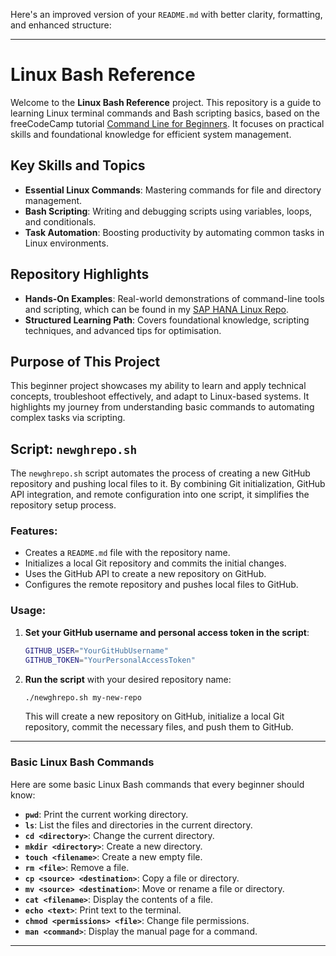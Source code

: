 Here's an improved version of your `README.md` with better clarity, formatting, and enhanced structure:

---

# Linux Bash Reference

Welcome to the **Linux Bash Reference** project. This repository is a guide to learning Linux terminal commands and Bash scripting basics, based on the freeCodeCamp tutorial [Command Line for Beginners](https://www.freecodecamp.org/news/command-line-for-beginners/#heading-difference-between-console-command-line-cli-terminal-and-shell). It focuses on practical skills and foundational knowledge for efficient system management.

## Key Skills and Topics

- **Essential Linux Commands**: Mastering commands for file and directory management.
- **Bash Scripting**: Writing and debugging scripts using variables, loops, and conditionals.
- **Task Automation**: Boosting productivity by automating common tasks in Linux environments.

## Repository Highlights

- **Hands-On Examples**: Real-world demonstrations of command-line tools and scripting, which can be found in my [SAP HANA Linux Repo](https://github.com/JThomas404/SAP-HANA-Professional-Portfolio).
- **Structured Learning Path**: Covers foundational knowledge, scripting techniques, and advanced tips for optimisation.

## Purpose of This Project

This beginner project showcases my ability to learn and apply technical concepts, troubleshoot effectively, and adapt to Linux-based systems. It highlights my journey from understanding basic commands to automating complex tasks via scripting.

## Script: `newghrepo.sh`

The `newghrepo.sh` script automates the process of creating a new GitHub repository and pushing local files to it. By combining Git initialization, GitHub API integration, and remote configuration into one script, it simplifies the repository setup process.

### Features:
- Creates a `README.md` file with the repository name.
- Initializes a local Git repository and commits the initial changes.
- Uses the GitHub API to create a new repository on GitHub.
- Configures the remote repository and pushes local files to GitHub.

### Usage:

1. **Set your GitHub username and personal access token in the script**:
    ```bash
    GITHUB_USER="YourGitHubUsername"
    GITHUB_TOKEN="YourPersonalAccessToken"
    ```

2. **Run the script** with your desired repository name:
    ```bash
    ./newghrepo.sh my-new-repo
    ```

   This will create a new repository on GitHub, initialize a local Git repository, commit the necessary files, and push them to GitHub.

---

### Basic Linux Bash Commands

Here are some basic Linux Bash commands that every beginner should know:

- **`pwd`**: Print the current working directory.
- **`ls`**: List the files and directories in the current directory.
- **`cd <directory>`**: Change the current directory.
- **`mkdir <directory>`**: Create a new directory.
- **`touch <filename>`**: Create a new empty file.
- **`rm <file>`**: Remove a file.
- **`cp <source> <destination>`**: Copy a file or directory.
- **`mv <source> <destination>`**: Move or rename a file or directory.
- **`cat <filename>`**: Display the contents of a file.
- **`echo <text>`**: Print text to the terminal.
- **`chmod <permissions> <file>`**: Change file permissions.
- **`man <command>`**: Display the manual page for a command.

---